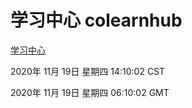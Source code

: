 # 学习中心 colearnhub
[学习中心](http://59.174.24.251:56308/colearnhub/)

2020年 11月 19日 星期四 14:10:02 CST

2020年 11月 19日 星期四 06:10:02 GMT
